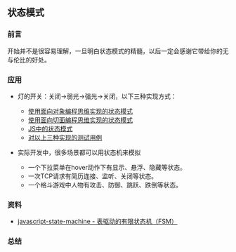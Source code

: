 ## 状态模式

### 前言

开始并不是很容易理解，一旦明白状态模式的精髓，以后一定会感谢它带给你的无与伦比的好处。

### 应用

- 灯的开关：关闭->弱光->强光->关闭，以下三种实现方式：
  - [使用面向对象编程思维实现的状态模式](https://github.com/careteenL/webFEDeveloper/tree/master/Front-end-knowledge/design-pattern/state/state-oop.js)
  - [使用面向切面编程思维实现的状态模式](https://github.com/careteenL/webFEDeveloper/tree/master/Front-end-knowledge/design-pattern/state/state-aop.js)
  - [JS中的状态模式](https://github.com/careteenL/webFEDeveloper/tree/master/Front-end-knowledge/design-pattern/state/state-js.js)
  - [对以上三种实现的测试用例](https://github.com/careteenL/webFEDeveloper/tree/master/Front-end-knowledge/design-pattern/state/state.html)

- 实际开发中，很多场景都可以用状态机来模拟
  - 一个下拉菜单在hover动作下有显示、悬浮、隐藏等状态。
  - 一次TCP请求有简历连接、监听、关闭等状态。
  - 一个格斗游戏中人物有攻击、防御、跳跃、跌倒等状态。

### 资料

- [javascript-state-machine - 表驱动的有限状态机（FSM）](https://github.com/jakesgordon/javascript-state-machine)

### 总结